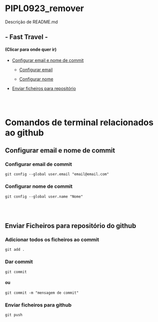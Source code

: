 # PIPL0923_remover

Descrição de README.md

## - Fast Travel -

#### (Clicar para onde quer ir)

- [Configurar email e nome de commit](https://github.com/RicardoChambel/PIPL0923_remover?tab=readme-ov-file#configurar-email-e-nome-de-commit)

  - [Configurar email](https://github.com/RicardoChambel/PIPL0923_remover?tab=readme-ov-file#configurar-email-de-commit)

  - [Configurar nome](https://github.com/RicardoChambel/PIPL0923_remover?tab=readme-ov-file#configurar-nome-de-commit)

- [Enviar ficheiros para repositório](https://github.com/RicardoChambel/PIPL0923_remover?tab=readme-ov-file#enviar-ficheiros-para-reposit%C3%B3rio-do-github)

<br>
<br>

# Comandos de terminal relacionados ao github

## Configurar email e nome de commit

### Configurar email de commit

```
git config --global user.email "email@email.com"
```

### Configurar nome de commit

```
git config --global user.name "Nome"
```

<br>
<br>

## Enviar Ficheiros para repositório do github

### Adicionar todos os ficheiros ao commit

```
git add .
```

### Dar commit

```
git commit
```

#### ou

```
git commit -m "mensagem de commit"
```

### Enviar ficheiros para github

```
git push
```
